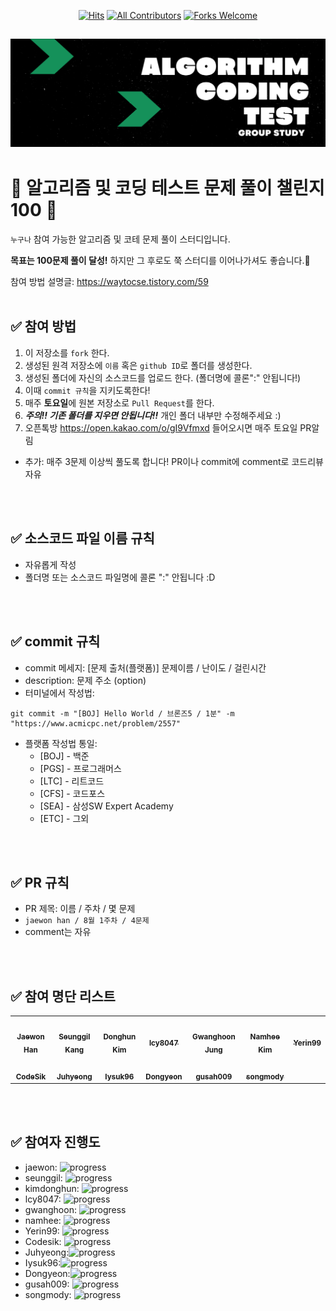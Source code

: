 <div align=center>
  
[![Hits](https://hits.seeyoufarm.com/api/count/incr/badge.svg?url=https%3A%2F%2Fgithub.com%2Fellynhan%2FChallenge100_Code_Test_Study&count_bg=%2379C83D&title_bg=%23555555&icon=&icon_color=%23E7E7E7&title=hits&edge_flat=false)](https://hits.seeyoufarm.com)
[![All Contributors](https://img.shields.io/badge/All_contributors-13-orange.svg?style=flat-square)](#)
[![Forks Welcome](https://img.shields.io/badge/Fork-welcome!!-brightgreen.svg?style=flat-square)](https://github.com/ellynhan/Challenge100_Code_Test_Study/fork)

</div>

![img](./.Readme/logo.png)
---
# 💯 알고리즘 및 코딩 테스트 문제 풀이 챌린지 100 📝
`누구나` 참여 가능한 알고리즘 및 코테 문제 풀이 스터디입니다.

**목표는 100문제 풀이 달성!** 하지만 그 후로도 쭉 스터디를 이어나가셔도 좋습니다.🥰

참여 방법 설명글: <https://waytocse.tistory.com/59>
<br />
<br />

## ✅ 참여 방법
1. 이 저장소를 `fork` 한다.
2. 생성된 원격 저장소에 `이름` 혹은 `github ID`로 폴더를 생성한다.
3. 생성된 폴더에 자신의 소스코드를 업로드 한다. (폴더명에 콜론":" 안됩니다!)
4. 이때 `commit 규칙`을 지키도록한다!
5. 매주 **토요일**에 원본 저장소로 `Pull Request`를 한다.    
6. ***주의!! 기존 폴더를 지우면 안됩니다!!*** 개인 폴더 내부만 수정해주세요 :)
7. 오픈톡방 <https://open.kakao.com/o/gI9Vfmxd> 들어오시면 매주 토요일 PR알림 

+ 추가: 매주 3문제 이상씩 풀도록 합니다! PR이나 commit에 comment로 코드리뷰 자유
<br />
<br />

## ✅ 소스코드 파일 이름 규칙
- 자유롭게 작성 
- 폴더명 또는 소스코드 파일명에 콜론 ":" 안됩니다 :D

<br />
<br />

## ✅ commit 규칙
- commit 메세지: [문제 출처(플랫폼)] 문제이름 / 난이도 / 걸린시간 
- description: 문제 주소 (option)
- 터미널에서 작성법: 
```
git commit -m "[BOJ] Hello World / 브론즈5 / 1분" -m "https://www.acmicpc.net/problem/2557"
```
- 플랫폼 작성법 통일: 
  * [BOJ] - 백준 
  * [PGS] - 프로그래머스
  * [LTC] - 리트코드
  * [CFS] - 코드포스
  * [SEA] - 삼성SW Expert Academy
  * [ETC] - 그외

<br />
<br />

## ✅ PR 규칙
- PR 제목: 이름 / 주차 / 몇 문제
-  ```jaewon han / 8월 1주차 / 4문제 ```
-  comment는 자유

<br />
<br />

## ✅ 참여 명단 리스트
<table>
  <tr>
    <td align="center"><a href="https://github.com/ellynhan"><img src="https://avatars.githubusercontent.com/u/38302837?v=4?s=100" width="100px;" alt=""/><br /><sub><b>Jaewon Han</b></sub></a><br /></td>
    <td align="center"><a href="https://github.com/seunggil1"><img src="https://avatars.githubusercontent.com/u/38664481?v=4?s=100" width="100px;" alt=""/><br /><sub><b>Seunggil Kang</b></sub></a><br /></td>
    <td align="center"><a href="https://github.com/kdh2996"><img src="https://avatars.githubusercontent.com/u/49389321?v=4?s=100" width="100px;" alt=""/><br /><sub><b>Donghun Kim</b></sub></a><br /></td>
    <td align="center"><a href="https://github.com/lcy8047"><img src="https://avatars.githubusercontent.com/u/35690965?v=4?s=100" width="100px;" alt=""/><br /><sub><b>lcy8047</b></sub></a><br /></td>
    <td align="center"><a href="https://github.com/siren16"><img src="https://avatars.githubusercontent.com/u/89844201?v=4?s=100" width="100px;" alt=""/><br /><sub><b>Gwanghoon Jung</b></sub></a><br /></td>
    <td align="center"><a href="https://github.com/nhee0410"><img src="https://avatars.githubusercontent.com/u/49919262?v=4?s=100" width="100px;" alt=""/><br /><sub><b>Namhee Kim</b></sub></a><br /></td>
    <td align="center"><a href="https://github.com/Yerin99"><img src="https://avatars.githubusercontent.com/u/63496777?v=4?s=100" width="100px;" alt=""/><br /><sub><b>Yerin99</b></sub></a><br /></td>
  </tr>
  <tr>
    <td align="center"><a href="https://github.com/CodeSik"><img src="https://avatars.githubusercontent.com/u/24884219?s=60&v=4?s=100" width="100px;" alt=""/><br /><sub><b>CodeSik</b></sub></a><br /></td>
    <td align="center"><a href="https://github.com/dydnrn12"><img src="https://avatars.githubusercontent.com/u/22445022?v=4?s=100" width="100px;" alt=""/><br /><sub><b>Juhyeong</b></sub></a><br /></td>
    <td align="center"><a href="https://github.com/lysuk96"><img src="https://avatars.githubusercontent.com/u/48303178?v=4?s=100" width="100px;" alt=""/><br /><sub><b>Iysuk96</b></sub></a><br /></td>
    <td align="center"><a href="https://github.com/Dongyeon-k"><img src="https://avatars.githubusercontent.com/u/67852646?v=4?s=100" width="100px;" alt=""/><br /><sub><b>Dongyeon</b></sub></a><br /></td>
    <td align="center"><a href="https://github.com/gusah009"><img src="https://avatars.githubusercontent.com/u/26597702?v=4?s=100" width="100px;" alt=""/><br /><sub><b>gusah009</b></sub></a><br /></td>
    <td align="center"><a href="https://github.com/songmody"><img src="https://avatars.githubusercontent.com/u/48988927?v=4?s=100" width="100px;" alt=""/><br /><sub><b>songmody</b></sub></a><br /></td>
  </tr>
</table>


<br />
<br />

## ✅ 참여자 진행도
- jaewon: ![progress](https://us-central1-progress-markdown.cloudfunctions.net/progress/37)
- seunggil: ![progress](https://us-central1-progress-markdown.cloudfunctions.net/progress/30)
- kimdonghun: ![progress](https://us-central1-progress-markdown.cloudfunctions.net/progress/20)
- lcy8047: ![progress](https://us-central1-progress-markdown.cloudfunctions.net/progress/24)
- gwanghoon: ![progress](https://us-central1-progress-markdown.cloudfunctions.net/progress/19)
- namhee: ![progress](https://us-central1-progress-markdown.cloudfunctions.net/progress/25)
- Yerin99: ![progress](https://us-central1-progress-markdown.cloudfunctions.net/progress/17)
- Codesik: ![progress](https://us-central1-progress-markdown.cloudfunctions.net/progress/43)
- Juhyeong:![progress](https://us-central1-progress-markdown.cloudfunctions.net/progress/12)
- Iysuk96:![progress](https://us-central1-progress-markdown.cloudfunctions.net/progress/13)
- Dongyeon:![progress](https://us-central1-progress-markdown.cloudfunctions.net/progress/23)
- gusah009: ![progress](https://us-central1-progress-markdown.cloudfunctions.net/progress/44)
- songmody: ![progress](https://us-central1-progress-markdown.cloudfunctions.net/progress/6)
<br />
<br />


